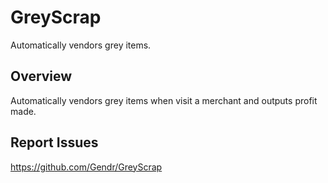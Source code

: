 # GreyScrap

Automatically vendors grey items.

## Overview

Automatically vendors grey items when visit a merchant and outputs profit made.

## Report Issues

https://github.com/Gendr/GreyScrap